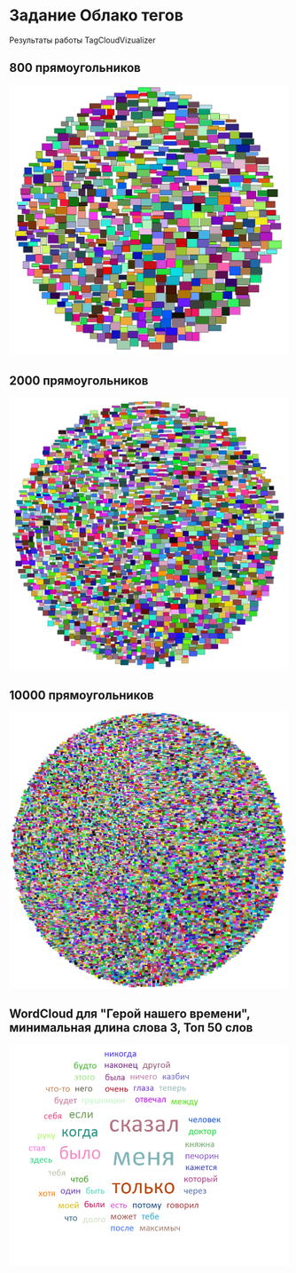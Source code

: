 # Задание Облако тегов

Результаты работы TagCloudVizualizer

## 800 прямоугольников
![Screenshot](VisualizationData/Rect800.png)

## 2000 прямоугольников
![Screenshot](VisualizationData/Rect2000.png)

## 10000 прямоугольников
![Screenshot](VisualizationData/Rect10000.png)

## WordCloud для "Герой нашего времени", минимальная длина слова 3, Топ 50 слов
![Screenshot](VisualizationData/WordCloud.png)